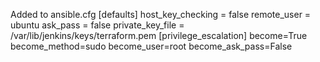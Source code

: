 Added to ansible.cfg
[defaults]
host_key_checking = false
remote_user = ubuntu
ask_pass = false
private_key_file = /var/lib/jenkins/keys/terraform.pem
[privilege_escalation]
become=True
become_method=sudo
become_user=root
become_ask_pass=False